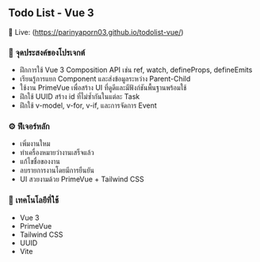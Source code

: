 ## Todo List - Vue 3

🔗 Live: (https://parinyaporn03.github.io/todolist-vue/)

### 🎯 จุดประสงค์ของโปรเจกต์
* ฝึกการใช้ Vue 3 Composition API เช่น ref, watch, defineProps, defineEmits
* เรียนรู้การแยก Component และส่งข้อมูลระหว่าง Parent-Child
* ใช้งาน PrimeVue เพื่อสร้าง UI ที่ดูดีและมีฟังก์ชันพื้นฐานพร้อมใช้
* ฝึกใช้ UUID สร้าง id ที่ไม่ซ้ำกันในแต่ละ Task
* ฝึกใช้ v-model, v-for, v-if, และการจัดการ Event

### ⚙️ ฟีเจอร์หลัก
* เพิ่มงานใหม
* ทำเครื่องหมายว่างานเสร็จแล้ว
* แก้ไขชื่อของงาน
* ลบรายการงานโดยมีการยืนยัน
* UI สวยงามด้วย PrimeVue + Tailwind CSS

### 🧩 เทคโนโลยีที่ใช้
* Vue 3
* PrimeVue
* Tailwind CSS
* UUID
* Vite

